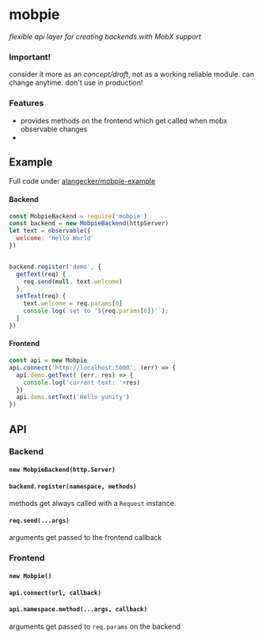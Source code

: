 # mobpie
 _flexible api layer for creating backends with MobX support_

### Important!
consider it more as an *concept/draft*, not as a working reliable module. can change anytime. don't use in production!



### Features
- provides methods on the frontend which get called when mobx observable changes
-


## Example
Full code under [alangecker/mobpie-example](https://github.com/alangecker/mobpie-example)
#### Backend
```js
const MobpieBackend = require('mobpie')
const backend = new MobpieBackend(httpServer)
let text = observable({
  welcome: 'Hello World'
})


backend.register('demo', {
  getText(req) {
    req.send(null, text.welcome)
  },
  setText(req) {
    text.welcome = req.params[0]
    console.log(`set to '${req.params[0]}'`);
  }
})
```

#### Frontend
```js
const api = new Mobpie
api.connect('http://localhost:5000', (err) => {
  api.demo.getText( (err, res) => {
    console.log('current text: '+res)
  })
  api.demo.setText('Hello yunity')
})

```

## API
### Backend

#### `new MobpieBackend(http.Server)`
#### `backend.register(namespace, methods)`
methods get always called with a `Request` instance.
#### `req.send(...args)`
arguments get passed to the frontend callback

### Frontend
#### `new Mobpie()`
#### `api.connect(url, callback)`
#### `api.namespace.method(...args, callback)`
arguments get passed to `req.params` on the backend
